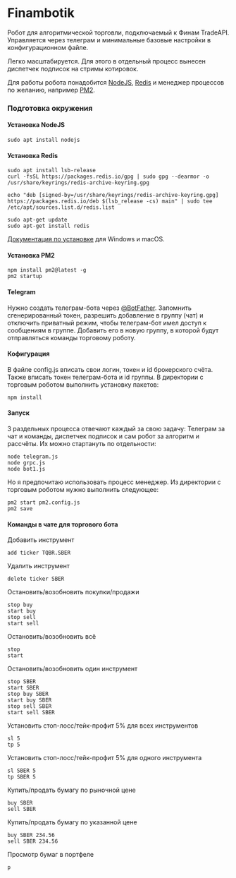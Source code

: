 # Finambotik

Робот для алгоритмической торговли, подключаемый к Финам TradeAPI.
Управляется через телеграм и минимальные базовые настройки в конфигурационном файле.

Легко масштабируется. Для этого в отдельный процесс вынесен диспетчек подписок на стримы котировок.

Для работы робота понадобится [NodeJS](https://nodejs.org/en/download), [Redis](https://redis.io/docs/getting-started/) и менеджер процессов по желанию, например [PM2](https://pm2.keymetrics.io/docs/usage/quick-start/).

### Подготовка окружения

#### Установка NodeJS
```
sudo apt install nodejs
```

#### Установка Redis
```
sudo apt install lsb-release
curl -fsSL https://packages.redis.io/gpg | sudo gpg --dearmor -o /usr/share/keyrings/redis-archive-keyring.gpg

echo "deb [signed-by=/usr/share/keyrings/redis-archive-keyring.gpg] https://packages.redis.io/deb $(lsb_release -cs) main" | sudo tee /etc/apt/sources.list.d/redis.list

sudo apt-get update
sudo apt-get install redis
```
[Документация по установке](https://redis.io/docs/getting-started/installation/) для Windows и macOS.

#### Установка PM2
```
npm install pm2@latest -g
pm2 startup
```

#### Telegram

Нужно создать телеграм-бота через [@BotFather](https://t.me/BotFather). Запомнить сгенерированный токен, разрешить добавление в группу (чат) и отключить приватный режим, чтобы телеграм-бот имел доступ к сообщениям в группе.
Добавить его в новую группу, в которой будут отправляться команды торговому роботу.
 
#### Кофигурация

В файле config.js вписать свои логин, токен и id брокерского счёта.
Также вписать токен телеграм-бота и id группы.
В директории с торговым роботом выполнить установку пакетов:
```
npm install
```

#### Запуск

3 раздельных процесса отвечают каждый за свою задачу:
Телеграм за чат и команды, диспетчек подписок и сам робот за алгоритм и рассчёты. 
Их можно стартануть по отдельности:
```
node telegram.js
node grpc.js
node bot1.js
```

Но я предпочитаю использовать процесс менеджер. Из директории с торговым роботом нужно выполнить следующее:
```
pm2 start pm2.config.js
pm2 save
```

#### Команды в чате для торгового бота
Добавить инструмент
```
add ticker TQBR.SBER
```

Удалить инструмент
```
delete ticker SBER
```

Остановить/возобновить покупки/продажи
```
stop buy
start buy
stop sell
start sell
```

Остановить/возобновить всё
```
stop
start
```

Остановить/возобновить один инструмент
```
stop SBER
start SBER
stop buy SBER
start buy SBER
stop sell SBER
start sell SBER
```

Установить стоп-лосс/тейк-профит 5% для всех инструментов

```
sl 5
tp 5
```
Установить стоп-лосс/тейк-профит 5% для одного инструмента

```
sl SBER 5
tp SBER 5
```

Купить/продать бумагу по рыночной цене

```
buy SBER
sell SBER
```

Купить/продать бумагу по указанной цене 

```
buy SBER 234.56
sell SBER 234.56
```

Просмотр бумаг в портфеле

```
p
```
